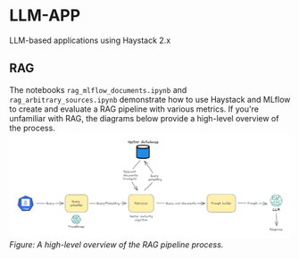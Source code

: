 # LLM-APP
LLM-based applications using Haystack 2.x

## RAG
The notebooks `rag_mlflow_documents.ipynb` and `rag_arbitrary_sources.ipynb` demonstrate how to use Haystack and MLflow to create and evaluate a RAG pipeline with various metrics. If you're unfamiliar with RAG, the diagrams below provide a high-level overview of the process.
![RAG Pipeline Diagram](./diagrams/rag_pipeline.png)
_Figure: A high-level overview of the RAG pipeline process._
